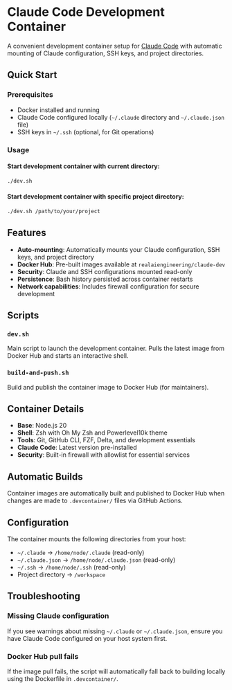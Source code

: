 # Claude Code Development Container

A convenient development container setup for [Claude Code](https://claude.ai/code) with automatic mounting of Claude configuration, SSH keys, and project directories.

## Quick Start

### Prerequisites

- Docker installed and running
- Claude Code configured locally (`~/.claude` directory and `~/.claude.json` file)
- SSH keys in `~/.ssh` (optional, for Git operations)

### Usage

#### Start development container with current directory:
```bash
./dev.sh
```

#### Start development container with specific project directory:
```bash
./dev.sh /path/to/your/project
```

## Features

- **Auto-mounting**: Automatically mounts your Claude configuration, SSH keys, and project directory
- **Docker Hub**: Pre-built images available at `realaiengineering/claude-dev`
- **Security**: Claude and SSH configurations mounted read-only
- **Persistence**: Bash history persisted across container restarts
- **Network capabilities**: Includes firewall configuration for secure development

## Scripts

### `dev.sh`
Main script to launch the development container. Pulls the latest image from Docker Hub and starts an interactive shell.

### `build-and-push.sh`
Build and publish the container image to Docker Hub (for maintainers).

## Container Details

- **Base**: Node.js 20
- **Shell**: Zsh with Oh My Zsh and Powerlevel10k theme
- **Tools**: Git, GitHub CLI, FZF, Delta, and development essentials
- **Claude Code**: Latest version pre-installed
- **Security**: Built-in firewall with allowlist for essential services

## Automatic Builds

Container images are automatically built and published to Docker Hub when changes are made to `.devcontainer/` files via GitHub Actions.

## Configuration

The container mounts the following directories from your host:

- `~/.claude` → `/home/node/.claude` (read-only)
- `~/.claude.json` → `/home/node/.claude.json` (read-only)
- `~/.ssh` → `/home/node/.ssh` (read-only)
- Project directory → `/workspace`

## Troubleshooting

### Missing Claude configuration
If you see warnings about missing `~/.claude` or `~/.claude.json`, ensure you have Claude Code configured on your host system first.

### Docker Hub pull fails
If the image pull fails, the script will automatically fall back to building locally using the Dockerfile in `.devcontainer/`.
